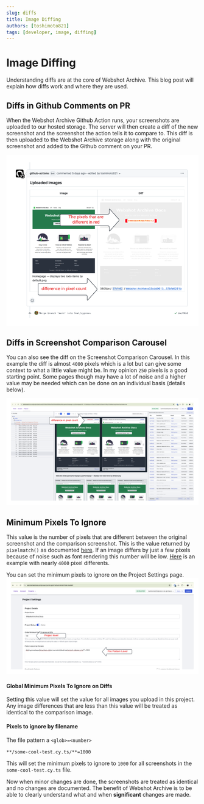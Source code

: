 ```yaml
---
slug: diffs
title: Image Diffing
authors: [toshimoto821]
tags: [developer, image, diffing]
---
```


# Image Diffing

Understanding diffs are at the core of Webshot Archive. This blog post will explain how diffs work and where they are used.

## Diffs in Github Comments on PR

When the Webshot Archive Github Action runs, your screenshots are uploaded to our hosted storage. The server will then create a diff of the new screenshot and the screenshot the action tells it to compare to. This diff is then uploaded to the Webshot Archive storage along with the original screenshot and added to the Github comment on your PR.

![Github Comment with Diff](./pixel-diff-github.png)

## Diffs in Screenshot Comparison Carousel

You can also see the diff on the Screenshot Comparison Carousel. In this example the diff is almost `4000` pixels which is a lot but can give some context to what a little value might be. In my opinion `250` pixels is a good starting point. Some pages though may have a lot of noise and a higher value may be needed which can be done on an individual basis (details below).

![Screenshot Comparison Carousel](./pixel-diff-webshot-archive.png)

<!-- truncate -->

## Minimum Pixels To Ignore

This value is the number of pixels that are different between the original screenshot and the comparison screenshot. This is the value returned by `pixelmatch()` as documented [here](https://github.com/mapbox/pixelmatch?tab=readme-ov-file#pixelmatch). If an image differs by just a few pixels because of noise such as font rendering this number will be low. [Here](https://github.com/toshimoto821/webshot-archive-docs/pull/2) is an example with nearly `4000` pixel differents.

You can set the minimum pixels to ignore on the Project Settings page.
![Project Settings](./pixel-diff-setting.png)

#### Global Minimum Pixels To Ignore on Diffs

Setting this value will set the value for all images you upload in this project. Any image differences that are less than this value will be treated as identical to the comparison image.

#### Pixels to ignore by filename

The file pattern a `<glob>=<number>`

```text
**/some-cool-test.cy.ts/**=1000
```

This will set the minimum pixels to ignore to `1000` for all screenshots in the `some-cool-test.cy.ts` file.

Now when minor changes are done, the screenshots are treated as identical and no changes are documented. The benefit of Webshot Archive is to be able to clearly understand what and when <b>significant</b> changes are made.
